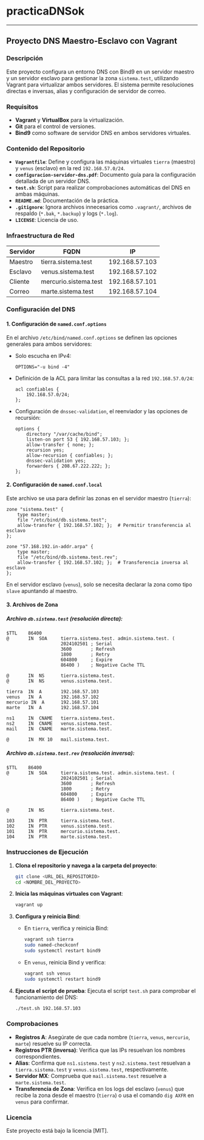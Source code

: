 # practicaDNSok
---

## Proyecto DNS Maestro-Esclavo con Vagrant

### Descripción

Este proyecto configura un entorno DNS con Bind9 en un servidor maestro y un servidor esclavo para gestionar la zona `sistema.test`, utilizando Vagrant para virtualizar ambos servidores. El sistema permite resoluciones directas e inversas, alias y configuración de servidor de correo.

### Requisitos

- **Vagrant** y **VirtualBox** para la virtualización.
- **Git** para el control de versiones.
- **Bind9** como software de servidor DNS en ambos servidores virtuales.

### Contenido del Repositorio

- **`Vagrantfile`**: Define y configura las máquinas virtuales `tierra` (maestro) y `venus` (esclavo) en la red `192.168.57.0/24`.
- **`configuracion-servidor-dns.pdf`**: Documento guía para la configuración detallada de un servidor DNS.
- **`test.sh`**: Script para realizar comprobaciones automáticas del DNS en ambas máquinas.
- **`README.md`**: Documentación de la práctica.
- **`.gitignore`**: Ignora archivos innecesarios como `.vagrant/`, archivos de respaldo (`*.bak`, `*.backup`) y logs (`*.log`).
- **`LICENSE`**: Licencia de uso.

### Infraestructura de Red

| Servidor | FQDN                  | IP             |
|----------|------------------------|----------------|
| Maestro  | tierra.sistema.test    | 192.168.57.103 |
| Esclavo  | venus.sistema.test     | 192.168.57.102 |
| Cliente  | mercurio.sistema.test  | 192.168.57.101 |
| Correo   | marte.sistema.test     | 192.168.57.104 |

### Configuración del DNS

#### 1. Configuración de `named.conf.options`

En el archivo `/etc/bind/named.conf.options` se definen las opciones generales para ambos servidores:

- Solo escucha en IPv4:
  ```plaintext
  OPTIONS="-u bind -4"
  ```

- Definición de la ACL para limitar las consultas a la red `192.168.57.0/24`:
  ```plaintext
  acl confiables {
      192.168.57.0/24;
  };
  ```

- Configuración de `dnssec-validation`, el reenviador y las opciones de recursión:
  ```plaintext
  options {
      directory "/var/cache/bind";
      listen-on port 53 { 192.168.57.103; };
      allow-transfer { none; };
      recursion yes;
      allow-recursion { confiables; };
      dnssec-validation yes;
      forwarders { 208.67.222.222; };
  };
  ```

#### 2. Configuración de `named.conf.local`

Este archivo se usa para definir las zonas en el servidor maestro (`tierra`):

```plaintext
zone "sistema.test" {
    type master;
    file "/etc/bind/db.sistema.test";
    allow-transfer { 192.168.57.102; };  # Permitir transferencia al esclavo
};

zone "57.168.192.in-addr.arpa" {
    type master;
    file "/etc/bind/db.sistema.test.rev";
    allow-transfer { 192.168.57.102; };  # Transferencia inversa al esclavo
};
```

En el servidor esclavo (`venus`), solo se necesita declarar la zona como tipo `slave` apuntando al maestro.

#### 3. Archivos de Zona

##### Archivo `db.sistema.test` (resolución directa):

```plaintext
$TTL    86400
@       IN  SOA     tierra.sistema.test. admin.sistema.test. (
                    2024102501 ; Serial
                    3600       ; Refresh
                    1800       ; Retry
                    604800     ; Expire
                    86400 )    ; Negative Cache TTL

@       IN  NS      tierra.sistema.test.
@       IN  NS      venus.sistema.test.

tierra  IN  A       192.168.57.103
venus   IN  A       192.168.57.102
mercurio IN  A      192.168.57.101
marte   IN  A       192.168.57.104

ns1     IN  CNAME   tierra.sistema.test.
ns2     IN  CNAME   venus.sistema.test.
mail    IN  CNAME   marte.sistema.test.

@       IN  MX 10   mail.sistema.test.
```

##### Archivo `db.sistema.test.rev` (resolución inversa):

```plaintext
$TTL    86400
@       IN  SOA     tierra.sistema.test. admin.sistema.test. (
                    2024102501 ; Serial
                    3600       ; Refresh
                    1800       ; Retry
                    604800     ; Expire
                    86400 )    ; Negative Cache TTL

@       IN  NS      tierra.sistema.test.

103     IN  PTR     tierra.sistema.test.
102     IN  PTR     venus.sistema.test.
101     IN  PTR     mercurio.sistema.test.
104     IN  PTR     marte.sistema.test.
```

### Instrucciones de Ejecución

1. **Clona el repositorio y navega a la carpeta del proyecto**:
   ```bash
   git clone <URL_DEL_REPOSITORIO>
   cd <NOMBRE_DEL_PROYECTO>
   ```

2. **Inicia las máquinas virtuales con Vagrant**:
   ```bash
   vagrant up
   ```

3. **Configura y reinicia Bind**:
   - En `tierra`, verifica y reinicia Bind:
     ```bash
     vagrant ssh tierra
     sudo named-checkconf
     sudo systemctl restart bind9
     ```
   - En `venus`, reinicia Bind y verifica:
     ```bash
     vagrant ssh venus
     sudo systemctl restart bind9
     ```

4. **Ejecuta el script de prueba**:
   Ejecuta el script `test.sh` para comprobar el funcionamiento del DNS:
   ```bash
   ./test.sh 192.168.57.103
   ```

### Comprobaciones

- **Registros A**: Asegúrate de que cada nombre (`tierra`, `venus`, `mercurio`, `marte`) resuelve su IP correcta.
- **Registros PTR (inversa)**: Verifica que las IPs resuelvan los nombres correspondientes.
- **Alias**: Confirma que `ns1.sistema.test` y `ns2.sistema.test` resuelvan a `tierra.sistema.test` y `venus.sistema.test`, respectivamente.
- **Servidor MX**: Comprueba que `mail.sistema.test` resuelve a `marte.sistema.test`.
- **Transferencia de Zona**: Verifica en los logs del esclavo (`venus`) que recibe la zona desde el maestro (`tierra`) o usa el comando `dig AXFR` en `venus` para confirmar.

### Licencia

Este proyecto está bajo la licencia [MIT].
